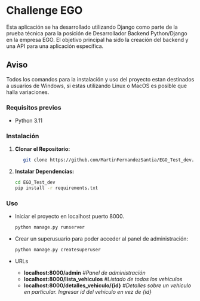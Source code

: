 # Challenge EGO

Esta aplicación se ha desarrollado utilizando Django como parte de la prueba técnica para la posición de Desarrollador Backend Python/Django en la empresa EGO. El objetivo principal ha sido la creación del backend y una API para una aplicación específica.

## Aviso

Todos los comandos para la instalación y uso del proyecto estan destinados a usuarios de Windows, si estas utilizando Linux o MacOS es posible que halla variaciones.

### Requisitos previos

- Python 3.11

### Instalación

1. **Clonar el Repositorio:**

   ```bash
      git clone https://github.com/MartinFernandezSantia/EGO_Test_dev.git
   ```

2. **Instalar Dependencias:**

   ```bash
   cd EGO_Test_dev
   pip install -r requirements.txt
   ```

### Uso

- Iniciar el proyecto en localhost puerto 8000.

  ```bash
  python manage.py runserver
  ```

- Crear un superusuario para poder acceder al panel de administración:

  ```bash
  python manage.py createsuperuser
  ```

- URLs

  - **localhost:8000/admin** *#Panel de administración*
  - **localhost:8000/lista_vehiculos** *#Listado de todos los vehiculos*
  - **localhost:8000/detalles_vehiculo/{id}** *#Detalles sobre un vehiculo en particular. Ingresar id del vehiculo en vez de {id}*
